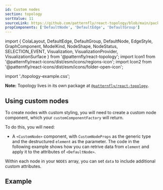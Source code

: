 ```yaml
---
id: Custom nodes
section: topology
sortValue: 11
sourceLink: https://github.com/patternfly/react-topology/blob/main/packages/module/patternfly-docs/content/examples/TopologyCustomNodesDemo.tsx
propComponents: ['DefaultNode', 'DefaultEdge', 'DefaultGroup']
---
```


import {
  ColaLayout,
  DefaultEdge,
  DefaultGroup,
  DefaultNode,
  EdgeStyle,
  GraphComponent,
  ModelKind,
  NodeShape,
  NodeStatus,
  SELECTION_EVENT,
  Visualization,
  VisualizationProvider,
  VisualizationSurface
} from '@patternfly/react-topology';
import Icon1 from '@patternfly/react-icons/dist/esm/icons/regions-icon';
import Icon2 from '@patternfly/react-icons/dist/esm/icons/folder-open-icon';

import './topology-example.css';

**Note:** Topology lives in its own package at [`@patternfly/react-topology`](https://www.npmjs.com/package/@patternfly/react-topology).

## Using custom nodes

To create nodes with custom styling, you will need to create a custom node component, which your `customComponentFactory` will return.

To do this, you will need:

- A `<CustomNode>` component, with `CustomNodeProps` as the generic type and the destructured `element` as the parameter. The code in the following example shows how you can retrive data from `element` and apply it to the attributes of `<DefaultNode>`.

Within each node in your `NODES` array, you can set `data` to include additional custom attributes.

## Example

```ts file='./TopologyCustomNodesDemo.tsx'
```
